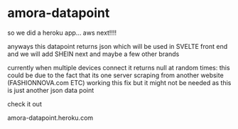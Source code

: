 # amora-datapoint

so we did a heroku app... aws next!!!!

anyways this datapoint returns json which will be used in SVELTE front end and we will add SHEIN next and maybe a few other brands 

currently when multiple devices connect it returns null at random times: 
  this could be due to the fact that its one server scraping from another website (FASHIONNOVA.com ETC)
  working this fix but it might not be needed as this is just another json data point
  
  
  check it out 
  
  amora-datapoint.heroku.com
